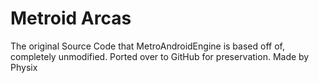 # Metroid Arcas
The original Source Code that MetroAndroidEngine is based off of, completely unmodified. Ported over to GitHub for preservation.
Made by Physix